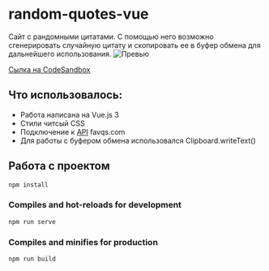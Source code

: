 # random-quotes-vue

Сайт с рандомными цитатами. С помощью него возможно сгенерировать случайную цитату и скопировать ее в буфер обмена для дальнейшего использования. 
![Превью](https://github.com/plushazavr/IMG/blob/be83767576b0f43c6f03a205ac561f555e94d611/image_2022-12-15_18-29-55.png)

[Сылка на CodeSandbox](https://codesandbox.io/s/random-quotes-vue-fzz4lp?file=/src/App.vue)

## Что использовалось: 
* Работа написана на Vue.js 3
* Стили читсый CSS
* Подключение к [API](https://favqs.com/api) favqs.com
* Для работы с буфером обмена использовался Clipboard.writeText()

## Работа с проектом 
```
npm install
```

### Compiles and hot-reloads for development
```
npm run serve
```

### Compiles and minifies for production
```
npm run build
```
